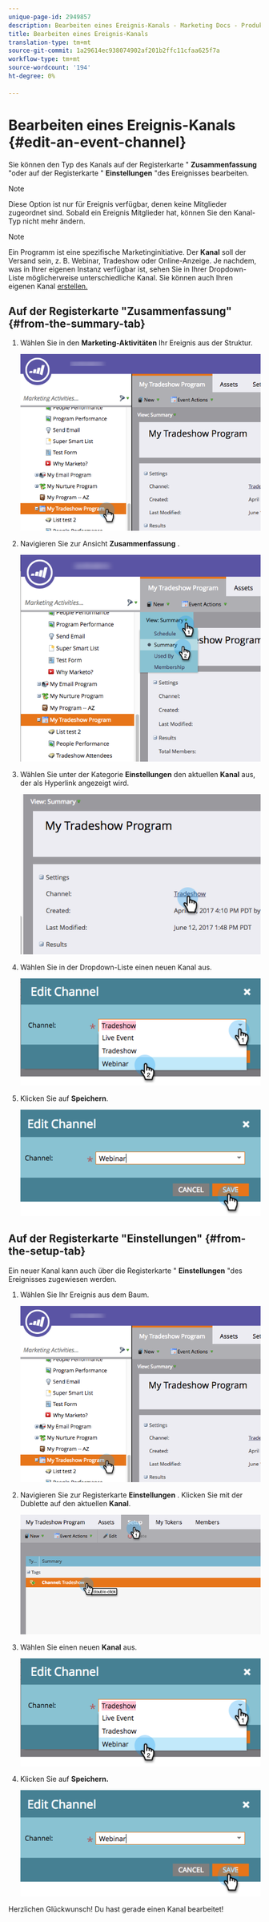 ```yaml
---
unique-page-id: 2949857
description: Bearbeiten eines Ereignis-Kanals - Marketing Docs - Produktdokumentation
title: Bearbeiten eines Ereignis-Kanals
translation-type: tm+mt
source-git-commit: 1a29614ec938074902af201b2ffc11cfaa625f7a
workflow-type: tm+mt
source-wordcount: '194'
ht-degree: 0%

---
```



# Bearbeiten eines Ereignis-Kanals {#edit-an-event-channel}

Sie können den Typ des Kanals auf der Registerkarte &quot; **Zusammenfassung** &quot;oder auf der Registerkarte &quot; **Einstellungen** &quot;des Ereignisses bearbeiten.

>[!NOTE]
>
>Diese Option ist nur für Ereignis verfügbar, denen keine Mitglieder zugeordnet sind. Sobald ein Ereignis Mitglieder hat, können Sie den Kanal-Typ nicht mehr ändern.

>[!NOTE]
>
>Ein Programm ist eine spezifische Marketinginitiative. Der **Kanal** soll der Versand sein, z. B. Webinar, Tradeshow oder Online-Anzeige. Je nachdem, was in Ihrer eigenen Instanz verfügbar ist, sehen Sie in Ihrer Dropdown-Liste möglicherweise unterschiedliche Kanal. Sie können auch Ihren eigenen Kanal [erstellen.](http://docs.marketo.com/display/DOCS/Create+a+Program+Channel)

## Auf der Registerkarte &quot;Zusammenfassung&quot; {#from-the-summary-tab}

1. Wählen Sie in den **Marketing-Aktivitäten** Ihr Ereignis aus der Struktur.

   ![](assets/eventprogramseelct.png)

1. Navigieren Sie zur Ansicht **Zusammenfassung** .

   ![](assets/eventprogramsummary.png)

1. Wählen Sie unter der Kategorie **Einstellungen** den aktuellen **Kanal** aus, der als Hyperlink angezeigt wird.

   ![](assets/channeltypeevent.png)

1. Wählen Sie in der Dropdown-Liste einen neuen Kanal aus.

   ![](assets/tradeshowchange.png)

1. Klicken Sie auf **Speichern**.

   ![](assets/2017-06-13-09-35-53.png)

## Auf der Registerkarte &quot;Einstellungen&quot; {#from-the-setup-tab}

Ein neuer Kanal kann auch über die Registerkarte &quot; **Einstellungen** &quot;des Ereignisses zugewiesen werden.

1. Wählen Sie Ihr Ereignis aus dem Baum.

   ![](assets/eventprogramseelct.png)

1. Navigieren Sie zur Registerkarte **Einstellungen** . Klicken Sie mit der Dublette auf den aktuellen **Kanal**.

   ![](assets/setuptabchangechannel.png)

1. Wählen Sie einen neuen **Kanal** aus.

   ![](assets/tradeshowchange.png)

1. Klicken Sie auf **Speichern.**

   ![](assets/2017-06-13-09-35-53.png)

Herzlichen Glückwunsch! Du hast gerade einen Kanal bearbeitet!
